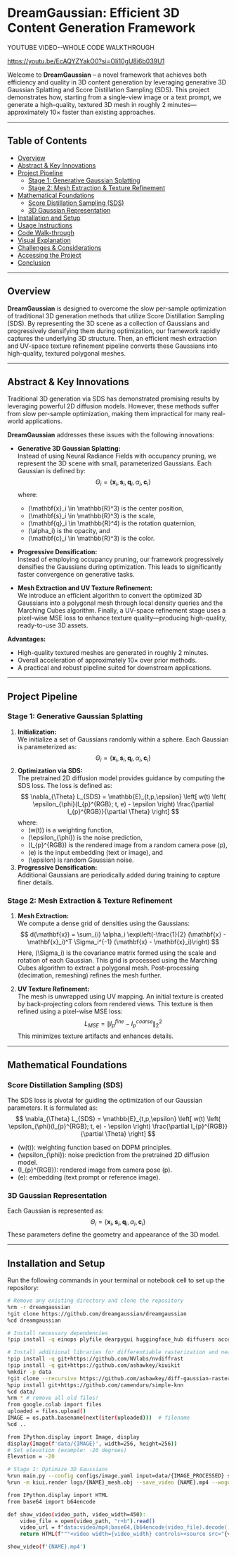 # DreamGaussian: Efficient 3D Content Generation Framework

YOUTUBE VIDEO--WHOLE CODE WALKTHROUGH  

https://youtu.be/EcAQYZYakO0?si=OIi10gU8i6b039U1



Welcome to **DreamGaussian** – a novel framework that achieves both efficiency and quality in 3D content generation by leveraging generative 3D Gaussian Splatting and Score Distillation Sampling (SDS). This project demonstrates how, starting from a single-view image or a text prompt, we generate a high-quality, textured 3D mesh in roughly 2 minutes—approximately 10× faster than existing approaches.

---

## Table of Contents

- [Overview](#overview)
- [Abstract & Key Innovations](#abstract--key-innovations)
- [Project Pipeline](#project-pipeline)
  - [Stage 1: Generative Gaussian Splatting](#stage-1-generative-gaussian-splatting)
  - [Stage 2: Mesh Extraction & Texture Refinement](#stage-2-mesh-extraction--texture-refinement)
- [Mathematical Foundations](#mathematical-foundations)
  - [Score Distillation Sampling (SDS)](#score-distillation-sampling-sds)
  - [3D Gaussian Representation](#3d-gaussian-representation)
- [Installation and Setup](#installation-and-setup)
- [Usage Instructions](#usage-instructions)
- [Code Walk-through](#code-walk-through)
- [Visual Explanation](#visual-explanation)
- [Challenges & Considerations](#challenges--considerations)
- [Accessing the Project](#accessing-the-project)
- [Conclusion](#conclusion)

---

## Overview

**DreamGaussian** is designed to overcome the slow per-sample optimization of traditional 3D generation methods that utilize Score Distillation Sampling (SDS). By representing the 3D scene as a collection of Gaussians and progressively densifying them during optimization, our framework rapidly captures the underlying 3D structure. Then, an efficient mesh extraction and UV-space texture refinement pipeline converts these Gaussians into high-quality, textured polygonal meshes.

---

## Abstract & Key Innovations

Traditional 3D generation via SDS has demonstrated promising results by leveraging powerful 2D diffusion models. However, these methods suffer from slow per-sample optimization, making them impractical for many real-world applications.

**DreamGaussian** addresses these issues with the following innovations:

- **Generative 3D Gaussian Splatting:**  
  Instead of using Neural Radiance Fields with occupancy pruning, we represent the 3D scene with small, parameterized Gaussians. Each Gaussian is defined by:
  $$
  \Theta_i = \{ \mathbf{x}_i, \mathbf{s}_i, \mathbf{q}_i, \alpha_i, \mathbf{c}_i \}
  $$
  where:
  - \(\mathbf{x}_i \in \mathbb{R}^3\) is the center position,
  - \(\mathbf{s}_i \in \mathbb{R}^3\) is the scale,
  - \(\mathbf{q}_i \in \mathbb{R}^4\) is the rotation quaternion,
  - \(\alpha_i\) is the opacity, and
  - \(\mathbf{c}_i \in \mathbb{R}^3\) is the color.

- **Progressive Densification:**  
  Instead of employing occupancy pruning, our framework progressively densifies the Gaussians during optimization. This leads to significantly faster convergence on generative tasks.

- **Mesh Extraction and UV Texture Refinement:**  
  We introduce an efficient algorithm to convert the optimized 3D Gaussians into a polygonal mesh through local density queries and the Marching Cubes algorithm. Finally, a UV-space refinement stage uses a pixel-wise MSE loss to enhance texture quality—producing high-quality, ready-to-use 3D assets.

**Advantages:**
- High-quality textured meshes are generated in roughly 2 minutes.
- Overall acceleration of approximately 10× over prior methods.
- A practical and robust pipeline suited for downstream applications.

---

## Project Pipeline

### Stage 1: Generative Gaussian Splatting

1. **Initialization:**  
   We initialize a set of Gaussians randomly within a sphere. Each Gaussian is parameterized as:
   $$
   \Theta_i = \{ \mathbf{x}_i, \mathbf{s}_i, \mathbf{q}_i, \alpha_i, \mathbf{c}_i \}
   $$
2. **Optimization via SDS:**  
   The pretrained 2D diffusion model provides guidance by computing the SDS loss. The loss is defined as:
   $$
   \nabla_{\Theta} L_{SDS} = \mathbb{E}_{t,p,\epsilon} \left[ w(t) \left( \epsilon_{\phi}(I_{p}^{RGB}; t, e) - \epsilon \right) \frac{\partial I_{p}^{RGB}}{\partial \Theta} \right]
   $$
   where:
   - \(w(t)\) is a weighting function,
   - \(\epsilon_{\phi}\) is the noise prediction,
   - \(I_{p}^{RGB}\) is the rendered image from a random camera pose \(p\),
   - \(e\) is the input embedding (text or image), and
   - \(\epsilon\) is random Gaussian noise.
3. **Progressive Densification:**  
   Additional Gaussians are periodically added during training to capture finer details.

### Stage 2: Mesh Extraction & Texture Refinement

1. **Mesh Extraction:**  
   We compute a dense grid of densities using the Gaussians:
   $$
   d(\mathbf{x}) = \sum_{i} \alpha_i \exp\left(-\frac{1}{2} (\mathbf{x} - \mathbf{x}_i)^T \Sigma_i^{-1} (\mathbf{x} - \mathbf{x}_i)\right)
   $$
   Here, \(\Sigma_i\) is the covariance matrix formed using the scale and rotation of each Gaussian. This grid is processed using the Marching Cubes algorithm to extract a polygonal mesh. Post-processing (decimation, remeshing) refines the mesh further.

2. **UV Texture Refinement:**  
   The mesh is unwrapped using UV mapping. An initial texture is created by back-projecting colors from rendered views. This texture is then refined using a pixel-wise MSE loss:
   $$
   L_{MSE} = \| I_{p}^{fine} - I_{p}^{coarse} \|_2^2
   $$
   This minimizes texture artifacts and enhances details.

---

## Mathematical Foundations

### Score Distillation Sampling (SDS)

The SDS loss is pivotal for guiding the optimization of our Gaussian parameters. It is formulated as:
$$
\nabla_{\Theta} L_{SDS} = \mathbb{E}_{t,p,\epsilon} \left[ w(t) \left( \epsilon_{\phi}(I_{p}^{RGB}; t, e) - \epsilon \right) \frac{\partial I_{p}^{RGB}}{\partial \Theta} \right]
$$

- \(w(t)\): weighting function based on DDPM principles.
- \(\epsilon_{\phi}\): noise prediction from the pretrained 2D diffusion model.
- \(I_{p}^{RGB}\): rendered image from camera pose \(p\).
- \(e\): embedding (text prompt or reference image).

### 3D Gaussian Representation

Each Gaussian is represented as:
$$
\Theta_i = \{ \mathbf{x}_i, \mathbf{s}_i, \mathbf{q}_i, \alpha_i, \mathbf{c}_i \}
$$
These parameters define the geometry and appearance of the 3D model.

---

## Installation and Setup

Run the following commands in your terminal or notebook cell to set up the repository:

```bash
# Remove any existing directory and clone the repository
%rm -r dreamgaussian
!git clone https://github.com/dreamgaussian/dreamgaussian
%cd dreamgaussian

# Install necessary dependencies
!pip install -q einops plyfile dearpygui huggingface_hub diffusers accelerate transformers xatlas trimesh PyMCubes pymeshlab rembg[gpu,cli] omegaconf ninja

# Install additional libraries for differentiable rasterization and nearest neighbor search
!pip install -q git+https://github.com/NVlabs/nvdiffrast
!pip install -q git+https://github.com/ashawkey/kiuikit
%mkdir -p data
!git clone --recursive https://github.com/ashawkey/diff-gaussian-rasterization
%pip install git+https://github.com/camenduru/simple-knn
%cd data/
%rm * # remove all old files!
from google.colab import files
uploaded = files.upload()
IMAGE = os.path.basename(next(iter(uploaded)))  # filename
%cd ..

from IPython.display import Image, display
display(Image(f'data/{IMAGE}', width=256, height=256))
# Set elevation (example: -20 degrees)
Elevation = -20

# Stage 1: Optimize 3D Gaussians
%run main.py --config configs/image.yaml input=data/{IMAGE_PROCESSED} save_path={NAME} elevation={Elevation} force_cuda_rast=True
%run -m kiui.render logs/{NAME}_mesh.obj --save_video {NAME}.mp4 --wogui --force_cuda_rast

from IPython.display import HTML
from base64 import b64encode

def show_video(video_path, video_width=450):
    video_file = open(video_path, "r+b").read()
    video_url = f"data:video/mp4;base64,{b64encode(video_file).decode()}"
    return HTML(f"""<video width={video_width} controls><source src="{video_url}"></video>""")

show_video(f'{NAME}.mp4')
